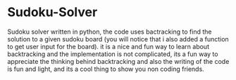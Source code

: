 # Sudoku-Solver

Sudoku solver written in python, the code uses bactracking to find the solution to a given sudoku board (you will notice that i also added a function to get user input for the board).
it is a nice and fun way to learn about backtracking and the implementation is not complicated, its a fun way to appreciate the thinking behind backtracking and also the writing of the code is fun and light, and its a cool thing to show you non coding friends.
